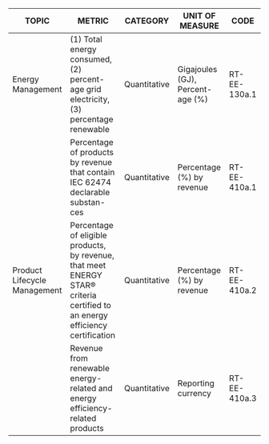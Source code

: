 | TOPIC | METRIC | CATEGORY | UNIT OF MEASURE | CODE |
|-------|--------|----------|------------------|------|
| Energy Management | (1) Total energy consumed, (2) percent- age grid electricity, (3) percentage renewable | Quantitative | Gigajoules (GJ), Percent- age (%) | RT-EE-130a.1 |
| | Percentage of products by revenue that contain IEC 62474 declarable substan- ces | Quantitative | Percentage (%) by revenue | RT-EE-410a.1 |
| Product Lifecycle Management | Percentage of eligible products, by revenue, that meet ENERGY STAR® criteria certified to an energy efficiency certification | Quantitative | Percentage (%) by revenue | RT-EE-410a.2 |
| | Revenue from renewable energy-related and energy efficiency-related products | Quantitative | Reporting currency | RT-EE-410a.3 |